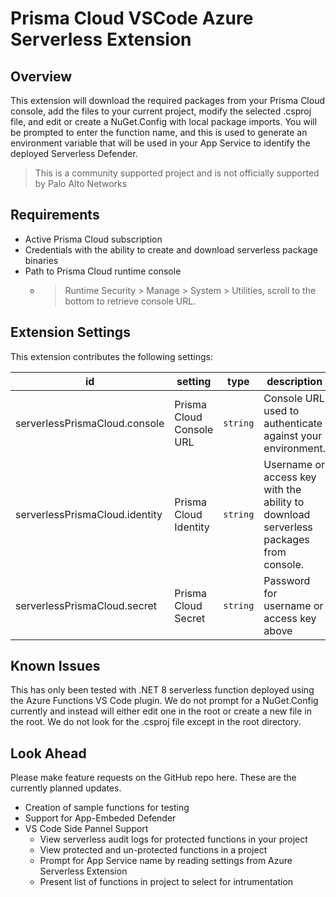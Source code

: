 # Prisma Cloud VSCode Azure Serverless Extension

## Overview

This extension will download the required packages from your Prisma Cloud console, add the files to your current project, modify the selected .csproj file, and edit or create a NuGet.Config with local package imports. 
You will be prompted to enter the function name, and this is used to generate an environment variable that will be used in your App Service to identify the deployed Serverless Defender.

> This is a community supported project and is not officially supported by Palo Alto Networks

## Requirements

- Active Prisma Cloud subscription
- Credentials with the ability to create and download serverless package binaries
- Path to Prisma Cloud runtime console
    - > Runtime Security > Manage > System > Utilities, scroll to the bottom to retrieve console URL. 

## Extension Settings

This extension contributes the following settings:

 | id |  setting  | type | description |
 |----|-----------|------|-------------|
 | serverlessPrismaCloud.console | Prisma Cloud Console URL | `string` | Console URL used to authenticate against your environment.
 | serverlessPrismaCloud.identity | Prisma Cloud Identity | `string` | Username or access key with the ability to download serverless packages from console.
 | serverlessPrismaCloud.secret | Prisma Cloud Secret | `string` | Password for username or access key above

## Known Issues

This has only been tested with .NET 8 serverless function deployed using the Azure Functions VS Code plugin.
We do not prompt for a NuGet.Config currently and instead will either edit one in the root or create a new file in the root.
We do not look for the .csproj file except in the root directory.

## Look Ahead

Please make feature requests on the GitHub repo here. These are the currently planned updates.

- Creation of sample functions for testing
- Support for App-Embeded Defender
- VS Code Side Pannel Support
    - View serverless audit logs for protected functions in your project
    - View protected and un-protected functions in a project
    - Prompt for App Service name by reading settings from Azure Serverless Extension
    - Present list of functions in project to select for intrumentation
